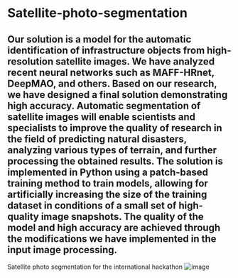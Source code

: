 # Satellite-photo-segmentation


Our solution is a model for the automatic identification of infrastructure objects from high-resolution satellite images. We have analyzed recent neural networks such as MAFF-HRnet, DeepMAO, and others. Based on our research, we have designed a final solution demonstrating high accuracy. Automatic segmentation of satellite images will enable scientists and specialists to improve the quality of research in the field of predicting natural disasters, analyzing various types of terrain, and further processing the obtained results. The solution is implemented in Python using a patch-based training method to train models, allowing for artificially increasing the size of the training dataset in conditions of a small set of high-quality image snapshots. The quality of the model and high accuracy are achieved through the modifications we have implemented in the input image processing.
---
Satellite photo segmentation for the international hackathon
![image](https://github.com/BurykinaA/Satellite-photo-segmentation/assets/92402616/562d7847-83d5-4d54-bf05-c5cdc071daff)
